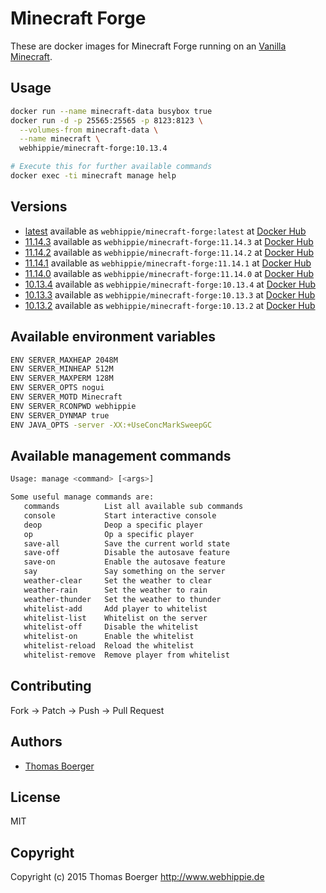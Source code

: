 # Minecraft Forge

These are docker images for Minecraft Forge running on an
[Vanilla Minecraft](https://registry.hub.docker.com/u/webhippie/minecraft-vanilla/).


## Usage

```bash
docker run --name minecraft-data busybox true
docker run -d -p 25565:25565 -p 8123:8123 \
  --volumes-from minecraft-data \
  --name minecraft \
  webhippie/minecraft-forge:10.13.4

# Execute this for further available commands
docker exec -ti minecraft manage help
```


## Versions

* [latest](https://github.com/dockhippie/minecraft-forge/tree/master)
  available as ```webhippie/minecraft-forge:latest``` at
  [Docker Hub](https://registry.hub.docker.com/u/webhippie/minecraft-forge/)
* [11.14.3](https://github.com/dockhippie/minecraft-forge/tree/11.14.3)
  available as ```webhippie/minecraft-forge:11.14.3``` at
  [Docker Hub](https://registry.hub.docker.com/u/webhippie/minecraft-forge/)
* [11.14.2](https://github.com/dockhippie/minecraft-forge/tree/11.14.2)
  available as ```webhippie/minecraft-forge:11.14.2``` at
  [Docker Hub](https://registry.hub.docker.com/u/webhippie/minecraft-forge/)
* [11.14.1](https://github.com/dockhippie/minecraft-forge/tree/11.14.1)
  available as ```webhippie/minecraft-forge:11.14.1``` at
  [Docker Hub](https://registry.hub.docker.com/u/webhippie/minecraft-forge/)
* [11.14.0](https://github.com/dockhippie/minecraft-forge/tree/11.14.0)
  available as ```webhippie/minecraft-forge:11.14.0``` at
  [Docker Hub](https://registry.hub.docker.com/u/webhippie/minecraft-forge/)
* [10.13.4](https://github.com/dockhippie/minecraft-forge/tree/10.13.4)
  available as ```webhippie/minecraft-forge:10.13.4``` at
  [Docker Hub](https://registry.hub.docker.com/u/webhippie/minecraft-forge/)
* [10.13.3](https://github.com/dockhippie/minecraft-forge/tree/10.13.3)
  available as ```webhippie/minecraft-forge:10.13.3``` at
  [Docker Hub](https://registry.hub.docker.com/u/webhippie/minecraft-forge/)
* [10.13.2](https://github.com/dockhippie/minecraft-forge/tree/10.13.2)
  available as ```webhippie/minecraft-forge:10.13.2``` at
  [Docker Hub](https://registry.hub.docker.com/u/webhippie/minecraft-forge/)


## Available environment variables

```bash
ENV SERVER_MAXHEAP 2048M
ENV SERVER_MINHEAP 512M
ENV SERVER_MAXPERM 128M
ENV SERVER_OPTS nogui
ENV SERVER_MOTD Minecraft
ENV SERVER_RCONPWD webhippie
ENV SERVER_DYNMAP true
ENV JAVA_OPTS -server -XX:+UseConcMarkSweepGC
```


## Available management commands

```bash
Usage: manage <command> [<args>]

Some useful manage commands are:
   commands          List all available sub commands
   console           Start interactive console
   deop              Deop a specific player
   op                Op a specific player
   save-all          Save the current world state
   save-off          Disable the autosave feature
   save-on           Enable the autosave feature
   say               Say something on the server
   weather-clear     Set the weather to clear
   weather-rain      Set the weather to rain
   weather-thunder   Set the weather to thunder
   whitelist-add     Add player to whitelist
   whitelist-list    Whitelist on the server
   whitelist-off     Disable the whitelist
   whitelist-on      Enable the whitelist
   whitelist-reload  Reload the whitelist
   whitelist-remove  Remove player from whitelist
```


## Contributing

Fork -> Patch -> Push -> Pull Request


## Authors

* [Thomas Boerger](https://github.com/tboerger)


## License

MIT


## Copyright

Copyright (c) 2015 Thomas Boerger <http://www.webhippie.de>
